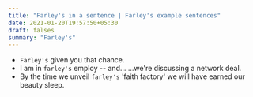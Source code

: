 ```yaml
---
title: "Farley's in a sentence | Farley's example sentences"
date: 2021-01-20T19:57:50+05:30
draft: falses
summary: "Farley's"
---
```

- `Farley's` given you that chance.
- I am in `farley's` employ -- and... ...we're discussing a network deal.
- By the time we unveil `farley's` 'faith factory' we will have earned our beauty sleep.
                 
